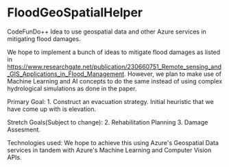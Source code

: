 # FloodGeoSpatialHelper
CodeFunDo++ Idea to use geospatial data and other Azure services in mitigating flood damages.


We hope to implement a bunch of ideas to mitigate flood damages as listed in https://www.researchgate.net/publication/230660751_Remote_sensing_and_GIS_Applications_in_Flood_Management. However, we plan to make use of Machine Learning and AI concepts to do the same instead of using complex hydrological simulations as done in the paper.

Primary Goal: 1. Construct an evacuation strategy. Initial heuristic that we have come up with is elevation.

Stretch Goals(Subject to change): 2. Rehabilitation Planning
                                  3. Damage Assesment.
               
Technologies used: We hope to achieve this using Azure's Geospatial Data services in tandem with Azure's Machine Learning and Computer Vision APIs.
